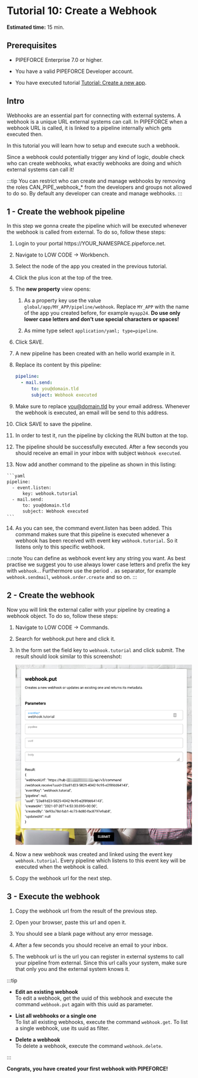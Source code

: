 # Tutorial 10: Create a Webhook

**Estimated time:** 15 min.

## Prerequisites

*   PIPEFORCE Enterprise 7.0 or higher.
    
*   You have a valid PIPEFORCE Developer account.
    
*   You have executed tutorial [Tutorial: Create a new app](../tutorials/create-app).
    

## Intro

Webhooks are an essential part for connecting with external systems. A webhook is a unique URL external systems can call. In PIPEFORCE when a webhook URL is called, it is linked to a pipeline internally which gets executed then.

In this tutorial you will learn how to setup and execute such a webhook.

Since a webhook could potentially trigger any kind of logic, double check who can create webhooks, what exactly webhooks are doing and which external systems can call it!  
  
:::tip 
You can restrict who can create and manage webhooks by removing the roles CAN\_PIPE\_webhook\_\* from the developers and groups not allowed to do so. By default any developer can create and manage webhooks.
:::

## 1 - Create the webhook pipeline


In this step we gonna create the pipeline which will be executed whenever the webhook is called from external. To do so, follow these steps:

1.  Login to your portal https://YOUR\_NAMESPACE.pipeforce.net.
    
2.  Navigate to LOW CODE → Workbench.
    
3.  Select the node of the app you created in the previous tutorial.
    
4.  Click the plus icon at the top of the tree.
    
5.  The **new property** view opens:
    
    1.  As a property key use the value `global/app/MY_APP/pipeline/webhook`. Replace `MY_APP` with the name of the app you created before, for example `myapp24`. **Do use only lower case letters and don’t use special characters or spaces!**
        
    2.  As mime type select `application/yaml; type=pipeline`.
        
6.  Click SAVE.
    
7.  A new pipeline has been created with an hello world example in it.
    
8.  Replace its content by this pipeline:
    
    ```yaml
    pipeline:
      - mail.send:
          to: you@domain.tld
          subject: Webhook executed
    ```
    
9.  Make sure to replace you@domain.tld by your email address. Whenever the webhook is executed, an email will be send to this address.
    
10.  Click SAVE to save the pipeline.
    
11.  In order to test it, run the pipeline by clicking the RUN button at the top.
    
12.  The pipeline should be successfully executed. After a few seconds you should receive an email in your inbox with subject `Webhook executed`.
    
13.  Now add another command to the pipeline as shown in this listing:
    
    ```yaml
    pipeline:
      - event.listen:
          key: webhook.tutorial
      - mail.send:
          to: you@domain.tld
          subject: Webhook executed
    ```
    
14.  As you can see, the command event.listen has been added. This command makes sure that this pipeline is executed whenever a webhook has been received with event key `webhook.tutorial`. So it listens only to this specific webhook.
    

:::note 
You can define as webhook event key any string you want. As best practise we suggest you to use always lower case letters and prefix the key with `webhook.`. Furthermore use the period `.` as separator, for example `webhook.sendmail`, `webhook.order.create` and so on.
:::

## 2 - Create the webhook

Now you will link the external caller with your pipeline by creating a webhook object. To do so, follow these steps:

1.  Navigate to LOW CODE → Commands.
    
2.  Search for webhook.put here and click it.
    
3.  In the form set the field key to `webhook.tutorial` and click submit. The result should look similar to this screenshot:  
    
    ![](../img/grafik-20210720-145538.png)
4.  Now a new webhook was created and linked using the event key `webhook.tutorial`. Every pipeline which listens to this event key will be executed when the webhook is called.
    
5.  Copy the webhook url for the next step.
    

## 3 - Execute the webhook

1.  Copy the webhook url from the result of the previous step.
    
2.  Open your browser, paste this url and open it.
    
3.  You should see a blank page without any error message.
    
4.  After a few seconds you should receive an email to your inbox.
    
5.  The webhook url is the url you can register in external systems to call your pipeline from external. Since this url calls your system, make sure that only you and the external system knows it.
    

:::tip

*   **Edit an existing webhook**  
    To edit a webhook, get the uuid of this webhook and execute the command `webhook.put` again with this uuid as parameter.
    
*   **List all webhooks or a single one**  
    To list all existing webhooks, execute the command `webhook.get`. To list a single webhook, use its uuid as filter.
    
*   **Delete a webhook**  
    To delete a webhook, execute the command `webhook.delete`.

:::
    

**Congrats, you have created your first webhook with PIPEFORCE!**
